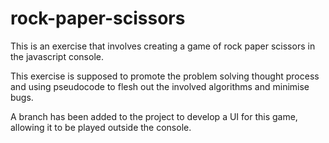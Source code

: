 # rock-paper-scissors

This is an exercise that involves creating a game of rock paper scissors in the
javascript console.

This exercise is supposed to promote the problem solving thought process and using pseudocode to flesh out the involved algorithms and minimise bugs.

A branch has been added to the project to develop a UI for this game, allowing it to be played outside the console.